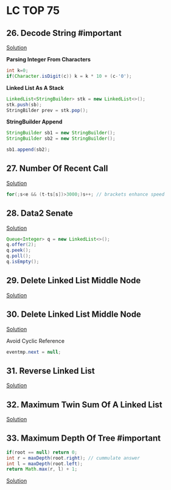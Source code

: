 # LC TOP 75

## 26. Decode String #important 

[Solution](/problem_solving/leetcode_top75/Solutions/26_decode_string.java)

**Parsing Integer From Characters**

```java
int k=0;
if(Character.isDigit(c)) k = k * 10 + (c-'0');
```

**Linked List As A Stack**

```java
LinkedList<StringBuilder> stk = new LinkedList<>();
stk.push(sb);
StringBilder prev = stk.pop();
```

**StringBuilder Append**

```java
StringBuilder sb1 = new StringBuilder();
StringBuilder sb2 = new StringBuilder();

sb1.append(sb2);
```

## 27.  Number Of Recent Call

[Solution](/problem_solving/leetcode_top75/Solutions/27_number_of_recent_calls.java)

```java
for(;s<e && (t-ts[s])>3000;)s++; // brackets enhance speed
```

## 28. Data2 Senate

[Solution](/problem_solving/leetcode_top75/Solutions/28_data2_senate.java)

```java
Queue<Integer> q = new LinkedList<>();
q.offer(2);
q.peek();
q.poll();
q.isEmpty();
```

## 29. Delete Linked List Middle Node

[Solution](/problem_solving/leetcode_top75/Solutions/29_linkedlist_middle_node.java)

## 30. Delete Linked List Middle Node

[Solution](/problem_solving/leetcode_top75/Solutions/30_odd_even_nodes.java)

Avoid Cyclic Reference 

```java
eventmp.next = null;
```

## 31.  Reverse Linked List

[Solution](/problem_solving/leetcode_top75/Solutions/31_reverse_linkedlist.java)

## 32. Maximum Twin Sum Of A Linked List

[Solution](/problem_solving/leetcode_top75/Solutions/32_max_twin_sum.java)

## 33. Maximum Depth Of Tree #important 

```java
if(root == null) return 0;
int r = maxDepth(root.right); // cummulate answer
int l = maxDepth(root.left);
return Math.max(r, l) + 1;
```

[Solution](/problem_solving/leetcode_top75/Solutions/33_max_depth_tree.java)

